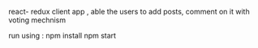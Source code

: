 react- redux client app , able the users to add posts, comment on it with voting mechnism

run using : npm install npm start

